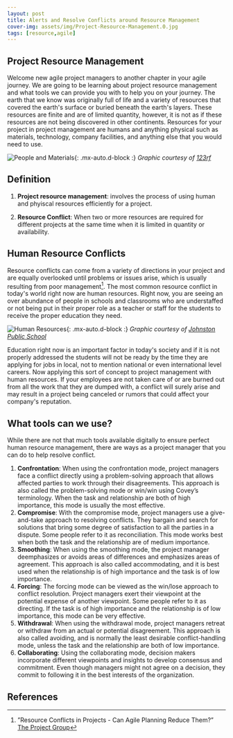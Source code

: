 ```yaml
---
layout: post
title: Alerts and Resolve Conflicts around Resource Management
cover-img: assets/img/Project-Resource-Management.0.jpg
tags: [resource,agile]
---
```

## Project Resource Management

Welcome new agile project managers to another chapter in your agile journey. We are going to be learning about project resource management and what tools we can provide you with to help you on your journey. The earth that we know was originally full of life and a variety of resources that covered the earth's surface or buried beneath the earth's layers. These resources are finite and are of limited quantity, however, it is not as if these resources are not being discovered in other continents. Resources for your project in project management are humans and anything physical such as materials, technology, company facilities, and anything else that you would need to use.

![People and Materials](/agile-blog/assets/img/people-and-materials.jpeg){: .mx-auto.d-block :}
*Graphic courtesy of [123rf](https://www.123rf.com/photo_125372376_house-building-illustration-business-people-workers-make-construction-home-with-tools-and-materials.html)*

## Definition
1. **Project resource management**: involves the process of using human and phyiscal resources efficiently for a project.

2. **Resource Conflict**: When two or more resources are required for different projects at the same time when it is limited in quantity or availability.

## Human Resource Conflicts

Resource conflicts can come from a variety of directions in your project and are equally overlooked until problems or issues arise, which is usually resulting from poor management[^1]. The most common resource conflict in today's world right now are human resources. Right now, you are seeing an over abundance of people in schools and classrooms who are understaffed or not being put in their proper role as a teacher or staff for the students to receive the proper education they need. 

![Human Resources](/agile-blog/assets/img/human_resources_picture.jpg){: .mx-auto.d-block :}
*Graphic courtesy of [Johnston Public School](https://www.johnstonschools.org/apps/pages/index.jsp?uREC_ID=2742382&type=d&pREC_ID=2296569)*

Education right now is an important factor in today's society and if it is not properly addressed the students will not be ready by the time they are applying for jobs in local, not to mention national or even international level careers. Now applying this sort of concept to project management with human resources. If your employees are not taken care of or are burned out from all the work that they are dumped with, a conflict will surely arise and may result in a project being canceled or rumors that could affect your company's reputation.

## What tools can we use?

While there are not that much tools available digitally to ensure perfect human resource management, there are ways as a project manager that you can do to help resolve conflict. 

1. **Confrontation**: When using the confrontation mode, project managers face a conflict directly using a problem-solving approach that allows affected parties to work through their disagreements. This approach is also called the problem-solving mode or win/win using Covey’s terminology. When the task and relationship are both of high importance, this mode is usually the
most effective.
2. **Compromise**: With the compromise mode, project managers use a give-and-take approach to resolving conflicts. They bargain and search for solutions that bring some degree of satisfaction to all the parties in a dispute. Some people refer to it as reconciliation. This mode works best when both the task and the relationship are of medium importance.
3. **Smoothing**: When using the smoothing mode, the project manager deemphasizes or avoids areas of differences and emphasizes areas of agreement. This approach is also called accommodating, and it is best used when the relationship is of high importance and the task is of low importance.
4. **Forcing**: The forcing mode can be viewed as the win/lose approach to conflict resolution. Project managers exert their viewpoint at the potential expense of another viewpoint. Some people refer to it as directing. If the task is of high importance and the relationship is of low importance, this mode can be very effective.
5. **Withdrawal**: When using the withdrawal mode, project managers retreat or withdraw from an actual or potential disagreement. This
approach is also called avoiding, and is normally the least desirable conflict-handling mode, unless the task and the relationship are both of low importance.
6. **Collaborating**: Using the collaborating mode, decision makers incorporate different viewpoints and insights to develop consensus and commitment. Even though managers might not agree on a decision, they commit to following it in the best interests of the organization.

## References

[^1]:”Resource Conflicts in Projects - Can Agile Planning Reduce Them?” [The Project Group](https://www.theprojectgroup.com/blog/en/project-resource-conflicts-agile/)
